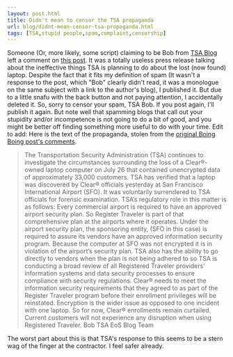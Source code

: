 ```yaml
---
layout: post.html
title: Didn't mean to censor the TSA propaganda
url: blog/didnt-mean-censor-tsa-propoganda.html
tags: [TSA,stupid people,spam,complaint,censorship]
---
```

Someone (Or, more likely, some script) claiming to be Bob from [TSA Blog](http://www.tsa.dhs.gov/blog) left a comment on [this post](/blog/speaking-it-security-and-idiots). It was a totally useless press release talking about the ineffective things TSA is planning to do about the lost (now found) laptop. Despite the fact that it fits my definition of spam (It wasn't a response to the post, which "Bob" clearly didn't read, it was a monologue on the same subject with a link to the author's blog), I published it. But due to a little snafu with the back button and not paying attention, I accidentally deleted it. So, sorry to censor your spam, TSA Bob. If you post again, I'll publish it again. But note well that spamming blogs that call out your stupidity and/or incompetence is not going to do a bit of good, and you might be better off finding something more useful to do with your time. Edit to add: Here is the text of the propaganda, stolen from the [original Boing Boing post's comments]().

> The Transportation Security Administration (TSA) continues to investigate the circumstances surrounding the loss of a Clear®- owned laptop computer on July 26 that contained unencrypted data of approximately 33,000 customers. TSA has verified that a laptop was discovered by Clear® officials yesterday at San Francisco International Airport (SFO). It was voluntarily surrendered to TSA officials for forensic examination. TSA’s regulatory role in this matter is as follows: Every commercial airport is required to have an approved airport security plan. So Register Traveler is part of that comprehensive plan at the airports where it operates. Under the airport security plan, the sponsoring entity, (SFO in this case) is required to assure its vendors have an approved information security program. Because the computer at SFO was not encrypted it is in violation of the airport’s security plan. TSA also has the ability to go directly to vendors when the plan is not being adhered to so TSA is conducting a broad review of all Registered Traveler providers’ information systems and data security processes to ensure compliance with security regulations. Clear® needs to meet the information security requirements that they agreed to as part of the Register Traveler program before their enrollment privileges will be reinstated. Encryption is the wider issue as opposed to one incident with one laptop. So for now, Clear® enrollments remain curtailed. Current customers will not experience any disruption when using Registered Traveler. Bob TSA EoS Blog Team

The worst part about this is that TSA's response to this seems to be a stern wag of the finger at the contractor. I feel safer already.
